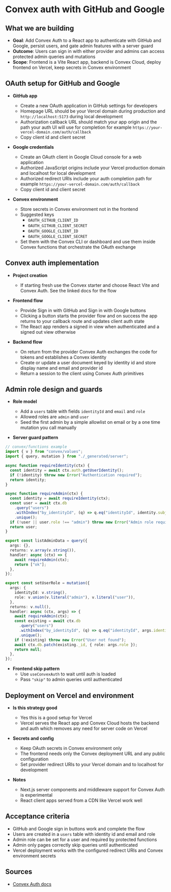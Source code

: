 # Convex auth with GitHub and Google

## What we are building

- **Goal**: Add Convex Auth to a React app to authenticate with GitHub and Google, persist users, and gate admin features with a server guard
- **Outcome**: Users can sign in with either provider and admins can access protected admin queries and mutations
- **Scope**: Frontend is a Vite React app, backend is Convex Cloud, deploy frontend on Vercel, keep secrets in Convex environment

## OAuth setup for GitHub and Google

- **GitHub app**
  - Create a new OAuth application in GitHub settings for developers
  - Homepage URL should be your Vercel domain during production and `http://localhost:5173` during local development
  - Authorization callback URL should match your app origin and the path your auth UI will use for completion for example `https://your-vercel-domain.com/auth/callback`
  - Copy client id and client secret

- **Google credentials**
  - Create an OAuth client in Google Cloud console for a web application
  - Authorized JavaScript origins include your Vercel production domain and localhost for local development
  - Authorized redirect URIs include your auth completion path for example `https://your-vercel-domain.com/auth/callback`
  - Copy client id and client secret

- **Convex environment**
  - Store secrets in Convex environment not in the frontend
  - Suggested keys
    - `OAUTH_GITHUB_CLIENT_ID`
    - `OAUTH_GITHUB_CLIENT_SECRET`
    - `OAUTH_GOOGLE_CLIENT_ID`
    - `OAUTH_GOOGLE_CLIENT_SECRET`
  - Set them with the Convex CLI or dashboard and use them inside Convex functions that orchestrate the OAuth exchange

## Convex auth implementation

- **Project creation**
  - If starting fresh use the Convex starter and choose React Vite and Convex Auth. See the linked docs for the flow

- **Frontend flow**
  - Provide Sign in with GitHub and Sign in with Google buttons
  - Clicking a button starts the provider flow and on success the app returns to your callback route and updates client auth state
  - The React app renders a signed in view when authenticated and a signed out view otherwise

- **Backend flow**
  - On return from the provider Convex Auth exchanges the code for tokens and establishes a Convex identity
  - Create or update a user document keyed by identity id and store display name and email and provider id
  - Return a session to the client using Convex Auth primitives

## Admin role design and guards

- **Role model**
  - Add a `users` table with fields `identityId` and `email` and `role`
  - Allowed roles are `admin` and `user`
  - Seed the first admin by a simple allowlist on email or by a one time mutation you call manually

- **Server guard pattern**

```ts
// convex/functions example
import { v } from "convex/values";
import { query, mutation } from "./_generated/server";

async function requireIdentity(ctx) {
  const identity = await ctx.auth.getUserIdentity();
  if (!identity) throw new Error("Authentication required");
  return identity;
}

async function requireAdmin(ctx) {
  const identity = await requireIdentity(ctx);
  const user = await ctx.db
    .query("users")
    .withIndex("by_identityId", (q) => q.eq("identityId", identity.subject))
    .unique();
  if (!user || user.role !== "admin") throw new Error("Admin role required");
  return user;
}

export const listAdminData = query({
  args: {},
  returns: v.array(v.string()),
  handler: async (ctx) => {
    await requireAdmin(ctx);
    return ["ok"];
  },
});

export const setUserRole = mutation({
  args: {
    identityId: v.string(),
    role: v.union(v.literal("admin"), v.literal("user")),
  },
  returns: v.null(),
  handler: async (ctx, args) => {
    await requireAdmin(ctx);
    const existing = await ctx.db
      .query("users")
      .withIndex("by_identityId", (q) => q.eq("identityId", args.identityId))
      .unique();
    if (!existing) throw new Error("User not found");
    await ctx.db.patch(existing._id, { role: args.role });
    return null;
  },
});
```

- **Frontend skip pattern**
  - Use `useConvexAuth` to wait until auth is loaded
  - Pass `"skip"` to admin queries until authenticated

## Deployment on Vercel and environment

- **Is this strategy good**
  - Yes this is a good setup for Vercel
  - Vercel serves the React app and Convex Cloud hosts the backend and auth which removes any need for server code on Vercel

- **Secrets and config**
  - Keep OAuth secrets in Convex environment only
  - The frontend needs only the Convex deployment URL and any public configuration
  - Set provider redirect URIs to your Vercel domain and to localhost for development

- **Notes**
  - Next.js server components and middleware support for Convex Auth is experimental
  - React client apps served from a CDN like Vercel work well

## Acceptance criteria

- GitHub and Google sign in buttons work and complete the flow
- Users are created in a `users` table with identity id and email and role
- Admin role can be set for a user and required by protected functions
- Admin only pages correctly skip queries until authenticated
- Vercel deployment works with the configured redirect URIs and Convex environment secrets

## Sources

- [Convex Auth docs](https://docs.convex.dev/auth/convex-auth)
